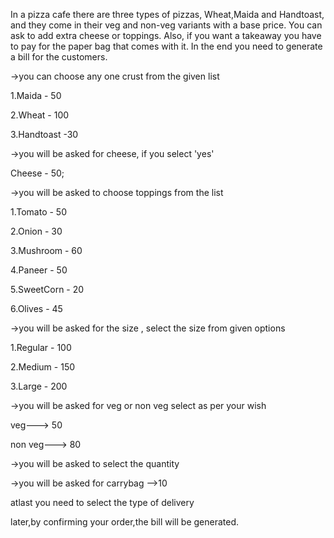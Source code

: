 In a pizza cafe there are three types of pizzas, Wheat,Maida and Handtoast, and they come in their veg and non-veg variants with a base price. You can ask to add extra cheese or toppings. Also, if you want a takeaway you have to pay for the paper bag that comes with it. In the end you need to generate a bill for the customers.

->you can choose any one crust from the given list

1.Maida - 50

2.Wheat - 100

3.Handtoast -30

->you will be asked for cheese, if you select 'yes'

Cheese - 50;

->you will be asked to choose toppings from the list

1.Tomato - 50

2.Onion - 30

3.Mushroom - 60

4.Paneer - 50

5.SweetCorn - 20

6.Olives - 45

->you will be asked for the size , select the size from given options

1.Regular - 100

2.Medium - 150

3.Large - 200

->you will be asked for veg or non veg select as per your wish

veg---> 50

non veg---> 80

->you will be asked to select the quantity

->you will be asked for carrybag -->10

atlast you need to select the type of delivery

later,by confirming your order,the bill will be generated.

